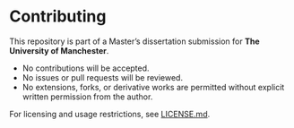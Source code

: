 # Contributing

This repository is part of a Master’s dissertation submission for **The University of Manchester**.  

- No contributions will be accepted.  
- No issues or pull requests will be reviewed.  
- No extensions, forks, or derivative works are permitted without explicit written permission from the author.  

For licensing and usage restrictions, see [LICENSE.md](./LICENSE.md).
